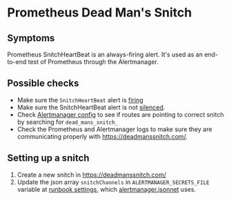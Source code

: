 # Prometheus Dead Man's Snitch

## Symptoms

Prometheus SnitchHeartBeat is an always-firing alert. It's used as an end-to-end test of Prometheus through the Alertmanager.

## Possible checks

* Make sure the `SnitchHeartBeat` alert is [firing](https://alerts.gitlab.net/#/alerts?silenced=false&inhibited=false&active=true&filter=%7Balertname%3D%22SnitchHeartBeat%22%7D)
* Make sure the SnitchHeartBeat alert is not [silenced](https://alerts.gitlab.net/#/silences).
* Check [Alertmanager config](https://alerts.gitlab.net/#/status) to see if routes are pointing to correct snitch by searching for `dead_mans_snitch_`
* Check the Prometheus and Alertmanager logs to make sure they are communicating properly with <https://deadmanssnitch.com/>.

## Setting up a snitch

1. Create a new snitch in <https://deadmanssnitch.com/>
1. Update the json array `snitchChannels` in `ALERTMANAGER_SECRETS_FILE` variable at [runbook settings](https://ops.gitlab.net/gitlab-com/runbooks/-/settings/ci_cd), which [alertmanager.jsonnet](../../alertmanager/alertmanager.jsonnet) uses.
